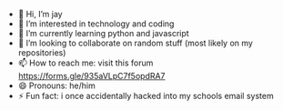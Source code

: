 - 👋 Hi, I’m jay
- 👀 I’m interested in technology and coding
- 🌱 I’m currently learning python and javascript
- 💞️ I’m looking to collaborate on random stuff (most likely on my repositories)
- 📫 How to reach me: visit this forum https://forms.gle/935aVLpC7f5opdRA7
- 😄 Pronouns: he/him
- ⚡ Fun fact: i once accidentally hacked into my schools email system

<!---
jay-bman725/jay-bman725 is a ✨ special ✨ repository because its `README.md` (this file) appears on your GitHub profile.
You can click the Preview link to take a look at your changes.
--->

